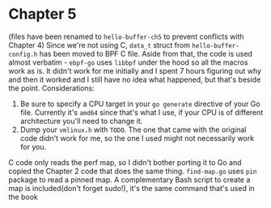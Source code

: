 # Chapter 5
(files have been renamed to `hello-buffer-ch5` to prevent conflicts with Chapter 4)
Since we're not using C, `data_t` struct from `hello-buffer-config.h` has been moved to BPF C file. Aside from that, the code is used almost verbatim - `ebpf-go` uses `libbpf` under the hood so all the macros work as is. It didn't work for me initially and I spent 7 hours figuring out why and then it worked and I still have no idea what happened, but that's beside the point. 
Considerations:
1. Be sure to specify a CPU target in your `go generate` directive of your Go file. Currently it's `amd64` since that's what I use, if your CPU is of different architecture you'll need to change it.
2. Dump your `vmlinux.h` with `TODO`. The one that came with the original code didn't work for me, so the one I used might not necessarily work for you.

C code only reads the perf map, so I didn't bother porting it to Go and copied the Chapter 2 code that does the same thing. 
`find-map.go` uses `pin` package to read a pinned map. A complementary Bash script to create a map is included(don't forget sudo!), it's the same command that's used in the book 
